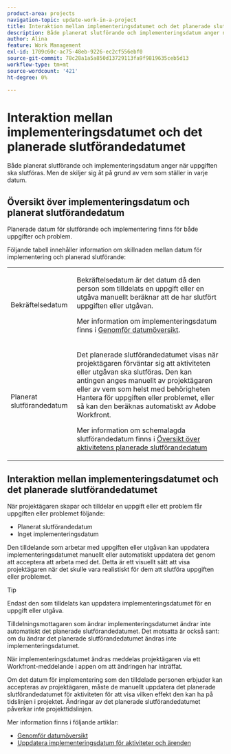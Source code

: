 ```yaml
---
product-area: projects
navigation-topic: update-work-in-a-project
title: Interaktion mellan implementeringsdatumet och det planerade slutförandedatumet
description: Både planerat slutförande och implementeringsdatum anger när uppgiften ska slutföras. Men de skiljer sig åt på grund av vem som ställer in varje datum.
author: Alina
feature: Work Management
exl-id: 1709c60c-ac75-48eb-9226-ec2cf556ebf0
source-git-commit: 78c28a1a5a850d13729113fa9f9819635ceb5d13
workflow-type: tm+mt
source-wordcount: '421'
ht-degree: 0%

---
```


# Interaktion mellan implementeringsdatumet och det planerade slutförandedatumet

<!--
this article has mostly information that is repeated from the articles linked from here. I left it in here for searchability's sake.
-->

Både planerat slutförande och implementeringsdatum anger när uppgiften ska slutföras. Men de skiljer sig åt på grund av vem som ställer in varje datum.

## Översikt över implementeringsdatum och planerat slutförandedatum

Planerade datum för slutförande och implementering finns för både uppgifter och problem.

Följande tabell innehåller information om skillnaden mellan datum för implementering och planerad slutförande:

<table style="table-layout:auto"> 
 <col> 
 <col> 
 <tbody> 
  <tr> 
   <td role="rowheader">Bekräftelsedatum</td> 
   <td> <p>Bekräftelsedatum är det datum då den person som tilldelats en uppgift eller en utgåva manuellt beräknar att de har slutfört uppgiften eller utgåvan.</p> <p>Mer information om implementeringsdatum finns i <a href="../../../manage-work/projects/updating-work-in-a-project/overview-of-commit-dates.md" class="MCXref xref">Genomför datumöversikt</a>.</p> </td> 
  </tr> 
  <tr> 
   <td role="rowheader">Planerat slutförandedatum</td> 
   <td> <p>Det planerade slutförandedatumet visas när projektägaren förväntar sig att aktiviteten eller utgåvan ska slutföras. Den kan antingen anges manuellt av projektägaren eller av vem som helst med behörigheten Hantera för uppgiften eller problemet, eller så kan den beräknas automatiskt av Adobe Workfront.</p> <p>Mer information om schemalagda slutförandedatum finns i <a href="../../../manage-work/tasks/task-information/task-planned-completion-date.md" class="MCXref xref">Översikt över aktivitetens planerade slutförandedatum</a></p> </td> 
  </tr> 
 </tbody> 
</table>

## Interaktion mellan implementeringsdatumet och det planerade slutförandedatumet

När projektägaren skapar och tilldelar en uppgift eller ett problem får uppgiften eller problemet följande:

* Planerat slutförandedatum
* Inget implementeringsdatum

Den tilldelande som arbetar med uppgiften eller utgåvan kan uppdatera implementeringsdatumet manuellt eller automatiskt uppdatera det genom att acceptera att arbeta med det. Detta är ett visuellt sätt att visa projektägaren när det skulle vara realistiskt för dem att slutföra uppgiften eller problemet.

>[!TIP]
>
>Endast den som tilldelats kan uppdatera implementeringsdatumet för en uppgift eller utgåva.

Tilldelningsmottagaren som ändrar implementeringsdatumet ändrar inte automatiskt det planerade slutförandedatumet. Det motsatta är också sant: om du ändrar det planerade slutförandedatumet ändras inte implementeringsdatumet.

När implementeringsdatumet ändras meddelas projektägaren via ett Workfront-meddelande i appen om att ändringen har inträffat.

Om det datum för implementering som den tilldelade personen erbjuder kan accepteras av projektägaren, måste de manuellt uppdatera det planerade slutförandedatumet för aktiviteten för att visa vilken effekt den kan ha på tidslinjen i projektet. Ändringar av det planerade slutförandedatumet påverkar inte projekttidslinjen.

Mer information finns i följande artiklar:

* [Genomför datumöversikt](../../../manage-work/projects/updating-work-in-a-project/overview-of-commit-dates.md)
* [Uppdatera implementeringsdatum för aktiviteter och ärenden](../../../manage-work/projects/updating-work-in-a-project/update-commit-date-on-tasks-and-issues.md)
